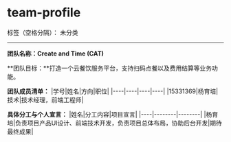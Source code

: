 ﻿# team-profile

标签（空格分隔）： 未分类

---

**团队名称：Create and Time (CAT)**

**团队目标：**打造一个云餐饮服务平台，支持扫码点餐以及费用结算等业务功能。

**团队成员清单：**
|学号|姓名|方向|职位|
|----|----|----|----|
|15331369|杨育培|技术|技术经理，前端工程师|

**具体分工与个人宣言：**
|姓名|分工内容|项目宣言|
|----|--------|--------|
|杨育培|负责项目产品UI设计、前端技术开发，负责项目总体布局，协助后台开发|期待最终成果|





